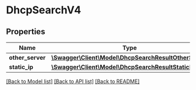 # DhcpSearchV4

## Properties
Name | Type | Description | Notes
------------ | ------------- | ------------- | -------------
**other_server** | [**\Swagger\Client\Model\DhcpSearchResultOtherServer**](DhcpSearchResultOtherServer.md) |  | [optional] 
**static_ip** | [**\Swagger\Client\Model\DhcpSearchResultStaticIP**](DhcpSearchResultStaticIP.md) |  | [optional] 

[[Back to Model list]](../../README.md#documentation-for-models) [[Back to API list]](../../README.md#documentation-for-api-endpoints) [[Back to README]](../../README.md)

